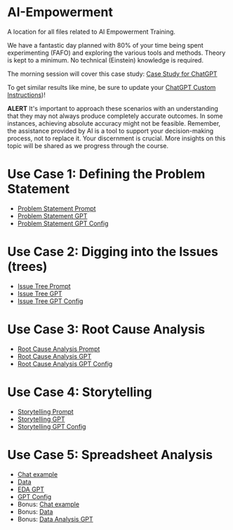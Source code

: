 # AI-Empowerment
A location for all files related to AI Empowerment Training. 

We have a fantastic day planned with 80% of your time being spent experimenting (FAFO) and exploring the various tools and methods. Theory is kept to a minimum. No technical (Einstein) knowledge is required.

The morning session will cover this case study: [Case Study for ChatGPT](https://github.com/amacdonaldai/AI-Empowerment/blob/main/Case%20Study%20for%20ChatGPT.pdf)

To get similar results like mine, be sure to update your [ChatGPT Custom Instructions](https://github.com/amacdonaldai/AI-Empowerment/blob/main/Custom_Instructions.md))!

**ALERT** It's important to approach these scenarios with an understanding that they may not always produce completely accurate outcomes. In some instances, achieving absolute accuracy might not be feasible. Remember, the assistance provided by AI is a tool to support your decision-making process, not to replace it. Your discernment is crucial. More insights on this topic will be shared as we progress through the course.

# Use Case 1: Defining the Problem Statement
- [Problem Statement Prompt](https://github.com/amacdonaldai/AI-Empowerment/blob/main/Problem-Statement-Prompt)
- [Problem Statement GPT](https://chat.openai.com/g/g-tHZOlUaYD-smart-problem-gpt)
- [Problem Statement GPT Config](https://github.com/amacdonaldai/AI-Empowerment/blob/main/problem-statement.md)

# Use Case 2: Digging into the Issues (trees)
- [Issue Tree Prompt](https://github.com/amacdonaldai/AI-Empowerment/blob/main/Issue-Tree-Prompt.md)
- [Issue Tree GPT](https://chat.openai.com/g/g-fwNcQyMK0-issue-tree-gpt)
- [Issue Tree GPT Config](https://github.com/amacdonaldai/AI-Empowerment/blob/main/Issue-Tree-GPT.md)

# Use Case 3: Root Cause Analysis
- [Root Cause Analysis Prompt](https://github.com/amacdonaldai/AI-Empowerment/blob/main/Root-Cause-Analysis-Prompt.md)
- [Root Cause Analysis GPT](https://chat.openai.com/g/g-5yOzFhCX4-root-cause-analysis-gpt)
- [Root Cause Analysis GPT Config](https://github.com/amacdonaldai/AI-Empowerment/blob/main/Root-Cause-Analysis-GPT.md)

# Use Case 4: Storytelling
- [Storytelling Prompt](https://github.com/amacdonaldai/AI-Empowerment/blob/main/Storytelling-Prompt.md)
- [Storytelling GPT](https://chat.openai.com/g/g-tf5gRAXAB-storytelling-gpt)
- [Storytelling GPT Config](https://github.com/amacdonaldai/AI-Empowerment/blob/main/Storytelling-GPT.md)

# Use Case 5: Spreadsheet Analysis
- [Chat example](https://chat.openai.com/share/da773a1f-ef61-4b04-ac37-58b42fdba62b)
- [Data](https://github.com/tobiaszwingmann/chatgpt-for-data-analytics/blob/main/Day%201/Store-Reports.xlsx)
- [EDA GPT](https://chat.openai.com/g/g-Vq2Ro5JoV-eda-gpt)
- [GPT Config](https://github.com/tobiaszwingmann/chatgpt-for-data-analytics/blob/main/Day%201/GPT%20Configs/EDA-gpt.md)
- Bonus: [Chat example](https://chat.openai.com/share/23c64741-a636-43c6-a7f2-cbbc2008739a)
- Bonus: [Data](https://github.com/tobiaszwingmann/chatgpt-for-data-analytics/blob/main/Day%201/Ecommerce-Transactions.csv)
- Bonus: [Data Analysis GPT](https://chat.openai.com/g/g-HMNcP6w7d-data-analysis)
